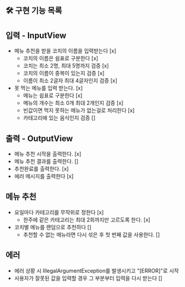 ## 🛠 구현 기능 목록

## 입력 - InputView
- 메뉴 추천을 받을 코치의 이름을 입력받는다 [x]
  - 코치의 이름은 쉼표로 구분한다 [x]
  - 코치는 최소 2명, 최대 5명까지 검증 [x]
  - 코치의 이름이 중복이 있는지 검증 [x]
  - 이름이 최소 2글자 최대 4글자인지 검증 [x]
- 못 먹는 메뉴를 입력 받는다. [x]
  - 메뉴는 쉽표로 구분한다 [x]
  - 메뉴의 개수는 최소 0개 최대 2개인지 검증 [x]
  - 빈값이면 먹지 못하는 메뉴가 없는걸로 처리한다 [x]
  - 카테고리에 있는 음식인지 검증 []

## 출력 - OutputView
- 메뉴 추천 시작을 출력한다. [x]
- 메뉴 추천 결과를 출력한다. []
- 추천완료를 출력한다. [x]
- 에러 메시지를 출력한다 [x]

## 메뉴 추천
- 요일마다 카테고리를 무작위로 정한다 [x]
  - 한주에 같은 카테고리는 최대 2회까지만 고르도록 한다. [x]
- 코치별 메뉴를 랜덤으로 추천하다 []
  - 추천할 수 없는 메뉴라면 다시 섞은 후 첫 번째 값을 사용한다. []

## 에러
- 에러 상황 시 IllegalArgumentException를 발생시키고 "[ERROR]"로 시작
- 사용자가 잘못된 값을 입력할 경우 그 부분부터 입력을 다시 받는다 []
